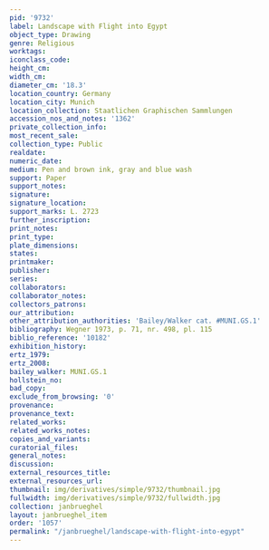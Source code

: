 ```yaml
---
pid: '9732'
label: Landscape with Flight into Egypt
object_type: Drawing
genre: Religious
worktags:
iconclass_code:
height_cm:
width_cm:
diameter_cm: '18.3'
location_country: Germany
location_city: Munich
location_collection: Staatlichen Graphischen Sammlungen
accession_nos_and_notes: '1362'
private_collection_info:
most_recent_sale:
collection_type: Public
realdate:
numeric_date:
medium: Pen and brown ink, gray and blue wash
support: Paper
support_notes:
signature:
signature_location:
support_marks: L. 2723
further_inscription:
print_notes:
print_type:
plate_dimensions:
states:
printmaker:
publisher:
series:
collaborators:
collaborator_notes:
collectors_patrons:
our_attribution:
other_attribution_authorities: 'Bailey/Walker cat. #MUNI.GS.1'
bibliography: Wegner 1973, p. 71, nr. 498, pl. 115
biblio_reference: '10182'
exhibition_history:
ertz_1979:
ertz_2008:
bailey_walker: MUNI.GS.1
hollstein_no:
bad_copy:
exclude_from_browsing: '0'
provenance:
provenance_text:
related_works:
related_works_notes:
copies_and_variants:
curatorial_files:
general_notes:
discussion:
external_resources_title:
external_resources_url:
thumbnail: img/derivatives/simple/9732/thumbnail.jpg
fullwidth: img/derivatives/simple/9732/fullwidth.jpg
collection: janbrueghel
layout: janbrueghel_item
order: '1057'
permalink: "/janbrueghel/landscape-with-flight-into-egypt"
---
```

